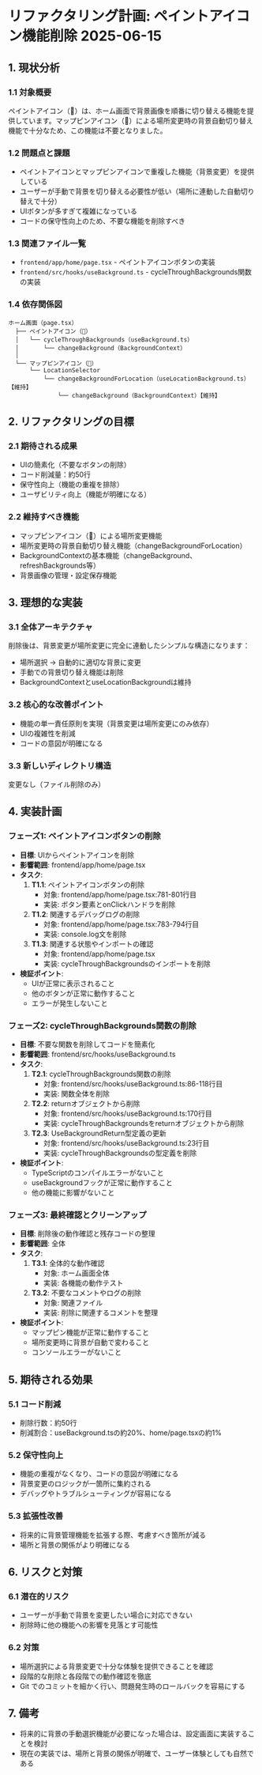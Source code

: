 # リファクタリング計画: ペイントアイコン機能削除 2025-06-15

## 1. 現状分析

### 1.1 対象概要
ペイントアイコン（🎨）は、ホーム画面で背景画像を順番に切り替える機能を提供しています。マップピンアイコン（📍）による場所変更時の背景自動切り替え機能で十分なため、この機能は不要となりました。

### 1.2 問題点と課題
- ペイントアイコンとマップピンアイコンで重複した機能（背景変更）を提供している
- ユーザーが手動で背景を切り替える必要性が低い（場所に連動した自動切り替えで十分）
- UIボタンが多すぎて複雑になっている
- コードの保守性向上のため、不要な機能を削除すべき

### 1.3 関連ファイル一覧
- `frontend/app/home/page.tsx` - ペイントアイコンボタンの実装
- `frontend/src/hooks/useBackground.ts` - cycleThroughBackgrounds関数の実装

### 1.4 依存関係図
```
ホーム画面（page.tsx）
  ├── ペイントアイコン（🎨）
  │   └── cycleThroughBackgrounds（useBackground.ts）
  │       └── changeBackground（BackgroundContext）
  │
  └── マップピンアイコン（📍）
      └── LocationSelector
          └── changeBackgroundForLocation（useLocationBackground.ts）【維持】
              └── changeBackground（BackgroundContext）【維持】
```

## 2. リファクタリングの目標

### 2.1 期待される成果
- UIの簡素化（不要なボタンの削除）
- コード削減量：約50行
- 保守性向上（機能の重複を排除）
- ユーザビリティ向上（機能が明確になる）

### 2.2 維持すべき機能
- マップピンアイコン（📍）による場所変更機能
- 場所変更時の背景自動切り替え機能（changeBackgroundForLocation）
- BackgroundContextの基本機能（changeBackground、refreshBackgrounds等）
- 背景画像の管理・設定保存機能

## 3. 理想的な実装

### 3.1 全体アーキテクチャ
削除後は、背景変更が場所変更に完全に連動したシンプルな構造になります：
- 場所選択 → 自動的に適切な背景に変更
- 手動での背景切り替え機能は削除
- BackgroundContextとuseLocationBackgroundは維持

### 3.2 核心的な改善ポイント
- 機能の単一責任原則を実現（背景変更は場所変更にのみ依存）
- UIの複雑性を削減
- コードの意図が明確になる

### 3.3 新しいディレクトリ構造
変更なし（ファイル削除のみ）

## 4. 実装計画

### フェーズ1: ペイントアイコンボタンの削除
- **目標**: UIからペイントアイコンを削除
- **影響範囲**: frontend/app/home/page.tsx
- **タスク**:
  1. **T1.1**: ペイントアイコンボタンの削除
     - 対象: frontend/app/home/page.tsx:781-801行目
     - 実装: ボタン要素とonClickハンドラを削除
  2. **T1.2**: 関連するデバッグログの削除
     - 対象: frontend/app/home/page.tsx:783-794行目
     - 実装: console.log文を削除
  3. **T1.3**: 関連する状態やインポートの確認
     - 対象: frontend/app/home/page.tsx
     - 実装: cycleThroughBackgroundsのインポートを削除
- **検証ポイント**:
  - UIが正常に表示されること
  - 他のボタンが正常に動作すること
  - エラーが発生しないこと

### フェーズ2: cycleThroughBackgrounds関数の削除
- **目標**: 不要な関数を削除してコードを簡素化
- **影響範囲**: frontend/src/hooks/useBackground.ts
- **タスク**:
  1. **T2.1**: cycleThroughBackgrounds関数の削除
     - 対象: frontend/src/hooks/useBackground.ts:86-118行目
     - 実装: 関数全体を削除
  2. **T2.2**: returnオブジェクトから削除
     - 対象: frontend/src/hooks/useBackground.ts:170行目
     - 実装: cycleThroughBackgroundsをreturnオブジェクトから削除
  3. **T2.3**: UseBackgroundReturn型定義の更新
     - 対象: frontend/src/hooks/useBackground.ts:23行目
     - 実装: cycleThroughBackgroundsの型定義を削除
- **検証ポイント**:
  - TypeScriptのコンパイルエラーがないこと
  - useBackgroundフックが正常に動作すること
  - 他の機能に影響がないこと

### フェーズ3: 最終確認とクリーンアップ
- **目標**: 削除後の動作確認と残存コードの整理
- **影響範囲**: 全体
- **タスク**:
  1. **T3.1**: 全体的な動作確認
     - 対象: ホーム画面全体
     - 実装: 各機能の動作テスト
  2. **T3.2**: 不要なコメントやログの削除
     - 対象: 関連ファイル
     - 実装: 削除に関連するコメントを整理
- **検証ポイント**:
  - マップピン機能が正常に動作すること
  - 場所変更時に背景が自動で変わること
  - コンソールエラーがないこと

## 5. 期待される効果

### 5.1 コード削減
- 削除行数：約50行
- 削減割合：useBackground.tsの約20%、home/page.tsxの約1%

### 5.2 保守性向上
- 機能の重複がなくなり、コードの意図が明確になる
- 背景変更のロジックが一箇所に集約される
- デバッグやトラブルシューティングが容易になる

### 5.3 拡張性改善
- 将来的に背景管理機能を拡張する際、考慮すべき箇所が減る
- 場所と背景の関係がより明確になる

## 6. リスクと対策

### 6.1 潜在的リスク
- ユーザーが手動で背景を変更したい場合に対応できない
- 削除時に他の機能への影響を見落とす可能性

### 6.2 対策
- 場所選択による背景変更で十分な体験を提供できることを確認
- 段階的な削除と各段階での動作確認を徹底
- Git でのコミットを細かく行い、問題発生時のロールバックを容易にする

## 7. 備考
- 将来的に背景の手動選択機能が必要になった場合は、設定画面に実装することを検討
- 現在の実装では、場所と背景の関係が明確で、ユーザー体験としても自然である